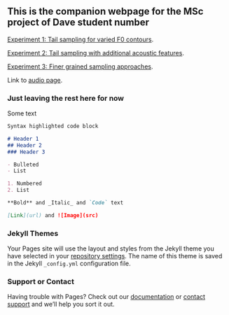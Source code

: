 <!-- home page -->

## This is the companion webpage for the MSc project of **Dave student number**


[Experiment 1: Tail sampling for varied F0 contours](https://d-byrne1.github.io/mscproject/experiment_1.html).
<br>

[Experiment 2: Tail sampling with additional acoustic features](https://d-byrne1.github.io/mscproject/experiment_2.html).
<br>

[Experiment 3: Finer grained sampling approaches](https://d-byrne1.github.io/mscproject/experiment_3.html).



Link to [audio page](https://d-byrne1.github.io/mscproject/audio_clips.html).



### Just leaving the rest here for now

Some text

```markdown
Syntax highlighted code block

# Header 1
## Header 2
### Header 3

- Bulleted
- List

1. Numbered
2. List

**Bold** and _Italic_ and `Code` text

[Link](url) and ![Image](src)
```


### Jekyll Themes

Your Pages site will use the layout and styles from the Jekyll theme you have selected in your [repository settings](https://github.com/d-byrne1/mscproject/settings/pages). The name of this theme is saved in the Jekyll `_config.yml` configuration file.

### Support or Contact

Having trouble with Pages? Check out our [documentation](https://docs.github.com/categories/github-pages-basics/) or [contact support](https://support.github.com/contact) and we’ll help you sort it out.
